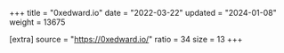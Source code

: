 +++
title = "0xedward.io"
date = "2022-03-22"
updated = "2024-01-08"
weight = 13675

[extra]
source = "https://0xedward.io/"
ratio = 34
size = 13
+++
